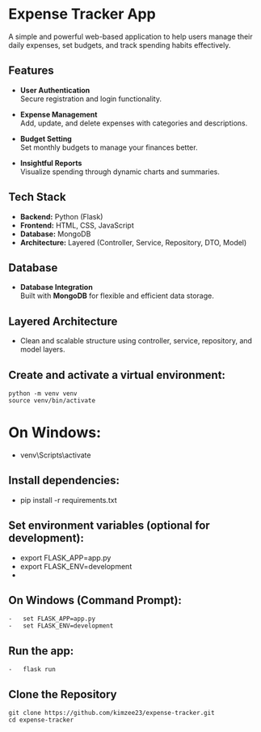 #  Expense Tracker App

A simple and powerful web-based application to help users manage their daily expenses, set budgets, and track spending habits effectively.

## Features

-  **User Authentication**  
  Secure registration and login functionality.

-  **Expense Management**  
  Add, update, and delete expenses with categories and descriptions.

-  **Budget Setting**  
  Set monthly budgets to manage your finances better.

-  **Insightful Reports**  
  Visualize spending through dynamic charts and summaries.

##  Tech Stack

- **Backend:** Python (Flask)
- **Frontend:** HTML, CSS, JavaScript
- **Database:** MongoDB
- **Architecture:** Layered (Controller, Service, Repository, DTO, Model)
  
## Database

-	 **Database Integration**  
  Built with **MongoDB** for flexible and efficient data storage.

##	**Layered Architecture**  

  -	Clean and scalable structure using controller, service, repository, and model layers.

##	 Create and activate a virtual environment:
```run
python -m venv venv
source venv/bin/activate   
```
# On Windows: 
-	venv\Scripts\activate
  
##	Install dependencies:
-	pip install -r requirements.txt
  
##	Set environment variables (optional for development):
-	export FLASK_APP=app.py
-	export FLASK_ENV=development
-	
##	On Windows (Command Prompt):
```
-	set FLASK_APP=app.py
-	set FLASK_ENV=development
```
##	Run the app:
```
-	flask run
```
## Clone the Repository

```git clone
git clone https://github.com/kimzee23/expense-tracker.git
cd expense-tracker
    


